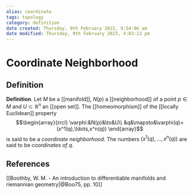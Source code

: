 ```yaml
---
alias: coordinate
tags: topology
category: definition
date created: Thursday, 9th February 2023, 9:54:06 am
date modified: Thursday, 9th February 2023, 4:03:13 pm
---
```


# Coordinate Neighborhood

## Definition

**Definition**. Let $M$ be a [[manifold]], $N(p)$ a [[neighborhood]] of a point $p\in M$ and $U\subset\mathbb{R}^n$ an [[open set]]. The [[homeomorphism]] of the [[locally Euclidean]] property 
$$\begin{array}{rrcl}
\varphi:&N(p)&\to&U\\
&q&\mapsto&\varphi(q)=(x^1(q),\ldots,x^n(q))
\end{array}$$
is said to be a _coordinate neighborhood_. The numbers $(x^1(q),\ldots,x^n(q))$ are said to be _coordinates of q_.

## References

[[Boothby, W. M. - An introduction to differentiable manifolds and riemannian geometry|@Boo75, pp. 10]]